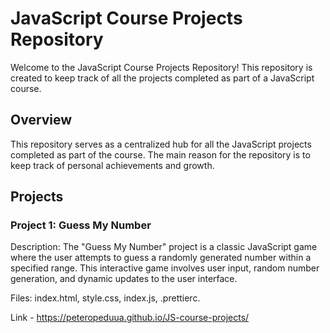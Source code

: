 # JavaScript Course Projects Repository
Welcome to the JavaScript Course Projects Repository! This repository is created to keep track of all the projects completed as part of a JavaScript course. 

## Overview
This repository serves as a centralized hub for all the JavaScript projects completed as part of the course. The main reason for the repository is to keep track of personal achievements and growth. 

## Projects

### Project 1: Guess My Number

Description: The "Guess My Number" project is a classic JavaScript game where the user attempts to guess a randomly generated number within a specified range. This interactive game involves user input, random number generation, and dynamic updates to the user interface.

Files: index.html,  style.css, index.js, .prettierc.

Link - https://peteropeduua.github.io/JS-course-projects/
